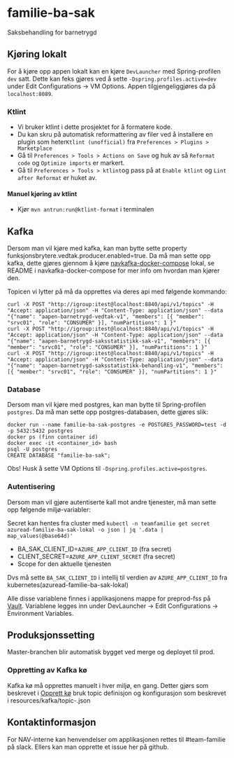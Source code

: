 # familie-ba-sak

Saksbehandling for barnetrygd

## Kjøring lokalt

For å kjøre opp appen lokalt kan en kjøre `DevLauncher` med Spring-profilen `dev` satt. Dette kan feks gjøres ved å
sette
`-Dspring.profiles.active=dev` under Edit Configurations -> VM Options. Appen tilgjengeliggjøres da på `localhost:8089`.

### Ktlint

* Vi bruker ktlint i dette prosjektet for å formatere kode.
* Du kan skru på automatisk reformattering av filer ved å installere en plugin som heter`Ktlint (unofficial)`
  fra `Preferences > Plugins > Marketplace`
* Gå til `Preferences > Tools > Actions on Save` og huk av så `Reformat code` og `Optimize imports` er markert.
* Gå til `Preferences > Tools > ktlint`og pass på at `Enable ktlint` og `Lint after Reformat` er huket av.

#### Manuel kjøring av ktlint

* Kjør `mvn antrun:run@ktlint-format` i terminalen

## Kafka

Dersom man vil kjøre med kafka, kan man bytte sette property funksjonsbrytere.vedtak.producer.enabled=true. Da må man
sette opp kafka, dette gjøres gjennom å
kjøre [navkafka-docker-compose](https://github.com/navikt/navkafka-docker-compose) lokal, se README i
navkafka-docker-compose for mer info om hvordan man kjører den.

Topicen vi lytter på må da opprettes via deres api med følgende kommando:

```
curl -X POST "http://igroup:itest@localhost:8840/api/v1/topics" -H "Accept: application/json" -H "Content-Type: application/json" --data "{"name": "aapen-barnetrygd-vedtak-v1", "members": [{ "member": "srvc01", "role": "CONSUMER" }], "numPartitions": 1 }"
curl -X POST "http://igroup:itest@localhost:8840/api/v1/topics" -H "Accept: application/json" -H "Content-Type: application/json" --data "{"name": "aapen-barnetrygd-saksstatistikk-sak-v1", "members": [{ "member": "srvc01", "role": "CONSUMER" }], "numPartitions": 1 }"
curl -X POST "http://igroup:itest@localhost:8840/api/v1/topics" -H "Accept: application/json" -H "Content-Type: application/json" --data "{"name": "aapen-barnetrygd-saksstatistikk-behandling-v1", "members": [{ "member": "srvc01", "role": "CONSUMER" }], "numPartitions": 1 }"

```

### Database

Dersom man vil kjøre med postgres, kan man bytte til Spring-profilen `postgres`. Da må man sette opp postgres-databasen,
dette gjøres slik:

```
docker run --name familie-ba-sak-postgres -e POSTGRES_PASSWORD=test -d -p 5432:5432 postgres
docker ps (finn container id)
docker exec -it <container_id> bash
psql -U postgres
CREATE DATABASE "familie-ba-sak";
```

Obs! Husk å sette VM Options til `-Dspring.profiles.active=postgres`.

### Autentisering

Dersom man vil gjøre autentiserte kall mot andre tjenester, må man sette opp følgende miljø-variabler:

Secret kan hentes fra cluster med
`kubectl -n teamfamilie get secret azuread-familie-ba-sak-lokal -o json | jq '.data | map_values(@base64d)'`

* BA_SAK_CLIENT_ID=`AZURE_APP_CLIENT_ID` (fra secret)
* CLIENT_SECRET=`AZURE_APP_CLIENT_SECRET` (fra secret)
* Scope for den aktuelle tjenesten

Dvs må sette `BA_SAK_CLIENT_ID` i intellij til verdien av `AZURE_APP_CLIENT_ID` fra kubernetes(azuread-familie-ba-sak-lokal)

Alle disse variablene finnes i applikasjonens mappe for preprod-fss
på [Vault](https://vault.adeo.no/ui/vault/secrets/kv%2Fpreprod%2Ffss/show/familie-ba-sak/default). Variablene legges inn
under DevLauncher -> Edit Configurations -> Environment Variables.

## Produksjonssetting

Master-branchen blir automatisk bygget ved merge og deployet til prod.

### Oppretting av Kafka kø

Kafka kø må opprettes manuelt i hver miljø, en gang. Detter gjørs som beskrevet
i [Opprett kø](https://confluence.adeo.no/display/AURA/Kafka#Kafka-NavngivningavTopic)
bruk topic definisjon og konfigurasjon som beskrevet i resources/kafka/topic-<env>.json

## Kontaktinformasjon

For NAV-interne kan henvendelser om applikasjonen rettes til #team-familie på slack. Ellers kan man opprette et issue
her på github.

